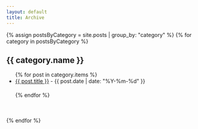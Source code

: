 ```yaml
---
layout: default
title: Archive
---
```


{% assign postsByCategory = site.posts | group_by: "category" %}
{% for category in postsByCategory %}
  <h2>{{ category.name }}</h2>

  <ul style="margin-bottom: 50px;">
    {% for post in category.items %}
      <li style="margin-bottom: 20px;">
        <a href="{{ post.url }}">{{ post.title }}</a> - {{ post.date | date: "%Y-%m-%d" }}
      </li>
    {% endfor %}
  </ul>
{% endfor %}